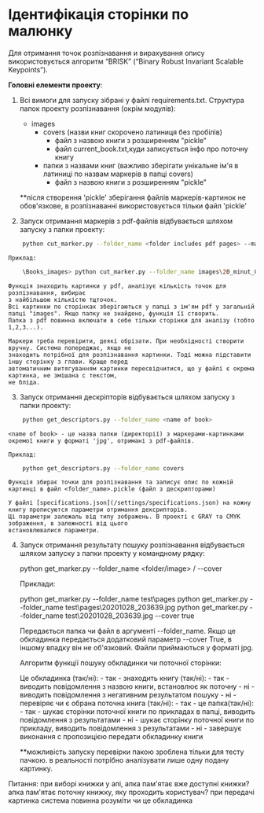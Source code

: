 # Ідентифікація сторінки по малюнку
Для отримання точок розпізнавання и вирахування опису використовується алгоритм “BRISK” (“Binary Robust Invariant Scalable Keypoints”).

__Головні елементи проекту__:

1. Всі вимоги для запуску зібрані у файлі requirements.txt.
	Структура папок проекту розпізнавання (окрім модулів):
	- images
		- covers (назви книг скорочено латиниця без пробілів)
			- файл з назвою книги з розширенням "pickle"
			- файл current_book.txt,куди записується інфо про поточну книгу
		- папки з назвами книг (важливо зберігати унікальне ім'я в латиниці по назвам маркерів в папці covers)
			- файл з назвою книги з розширенням "pickle"
   
	**після створення 'pickle' зберігання файлів маркерів-картинок не обов'язкове, в розпізнаванні використовується тільки файл 'pickle'
	
2. Запуск отримання маркерів з pdf-файлів відбувається шляхом запуску з папки проекту:

```bash
    python cut_marker.py --folder_name <folder includes pdf pages> --marker_name <short name of book>
```    
    
    Приклад:
```bash    
    \Books_images> python cut_marker.py --folder_name images\20_minut_Germany-ukr --marker_name germ_20_ukr
```    
    Функція знаходить картинки у pdf, аналізує кількість точок для розпізнавання, вибирає 
    з найбільшою кількістю тщточок. 
    Всі картинки по сторінках зберігаються у папці з ім'ям pdf у загальній папці "images". Якщо папку не знайдено, функція її створить.
    Папка з pdf повинна включати в себе тільки сторінки для аналізу (тобто 1,2,3...). 
    
    Маркери треба перевірити, деякі обрізати. При необхідності створити вручну. Система попереджає, якщо не 
    знаходить потрібної для розпізнавання картинки. Тоді можна підставити іншу сторінку з глави. Краще перед 
    автоматичним витягуванням картинки пересвідчитися, що у файлі є окрема картинка, не змішана с текстом,
    не бліда. 

3. Запуск отримання дескріпторів відбувається шляхом запуску з папки проекту:
```bash
    python get_descriptors.py --folder_name <name of book>
```	

	<name of book> - це назва папки (директорії) з маркерами-картинками окремої книги у форматі 'jpg', отримані з pdf-файлів.

	Приклад:
```bash
	python get_descriptors.py --folder_name covers
```	
	Функція збирає точки для розпізнавання та записує опис по кожній картинці в файл <folder_name>.pickle (файл з дескрипторами)
	
	У файлі [specifications.json](/settings/specifications.json) на кожну книгу прописуются параметри отримання дексрипторів. 
    Ці параметри залежаль від типу зображень. В проекті є GRAY та CMYK зображення, в залежності від цього
    встановлювалися параметри.


4. Запуск отримання результату пошуку розпізнавання відбувається шляхом запуску з папки проекту у командному рядку:

    python get_marker.py --folder_name <folder/image> / --cover <true>

	Приклади:

	python get_marker.py --folder_name test\pages
	python get_marker.py --folder_name test\pages\20201028_203639.jpg
	python get_marker.py --folder_name test\20201028_203639.jpg --cover true

	Передається папка чи файл в аргументі --folder_name. Якщо це обкладинка передається додатковий параметр --cover True, в іншому впадку він не об'язковий.
	Файли приймаються у форматі jpg.

	Алгоритм функції пошуку обкладинки чи поточної сторінки:

	Це обкладинка (так/ні):
		- так - знаходить книгу (так/ні):
			- так - виводить повідомлення з назвою книги, встановлює як поточну
			- ні - виводить повідомлення з негативним результатом пошуку
		- ні - перевіряє чи є обрана поточна книга (так/ні):
			- так - це папка(так/ні):
				- так - шукає сторінки поточної книги по прикладах в папці, виводить повідомлення з результатами
				- ні - шукає сторінку поточної книги по прикладу, виводить повідомлення з результатами
			- ні - завершує виконання с пропозицією передати обкладинку книги
	
	**можливість запуску перевірки пакою зроблена тільки для тесту пачкою. в реальності потрібно аналізувати лише одну подану картинку.


Питання:
при виборі книжки у апі, апка пам'ятає вже доступні книжки?
апка пам'ятає поточну книжку, яку проходить користувач?
при передачі картинка система повинна розуміти чи це обкладинка
